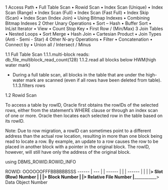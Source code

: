 
1 Access Path
•	Full Table Scan
•	Rowid Scan
•	Index Scan (Unique)
•	Index Scan (Range)
•	Index Scan (Full)
•	Index Scan (Fast Full)
•	Index Skip (Scan)
•	Index Scan (Index Join)
•	Using Bitmap Indexes
•	Combining Bitmap Indexes
2 Other Unary Operations
•	Sort – Hash
•	Buffer Sort 
•	InList Iterator
•	View
•	Count Stop Key
•	First Row / (Min/Max)
3 Join Tables
•	Nested Loops 
•	Sort Merge
•	Hash Join
•	Cartesian Product
•	Join Types (Anti - Semi - Star)
4 Other N-ary Operations
•	Filter
•	Concatenation
•	Connect by 
•	Union all / Intersect / Minus





1.1	Full Table Scan
1.1.1.multi-block reads: db_file_multiblock_read_count(128)
1.1.2.read all blocks below HWM(high water mark)
- During a full table scan, all blocks in the table that are under the high-water mark are scanned (even if all rows have been deleted from table). 
1.1.3.filters rows

1.2 Rowid Scan

To access a table by rowID, Oracle first obtains the rowIDs of the selected rows, either from the statement’s WHERE clause or through an index scan of one or more. Oracle then locates each selected row in the table based on its rowID. 

Note: Due to row migration, a rowID can sometimes point to a different address than the actual row location, resulting in more than one block being read to locate a row. By example, an update to a row causes the row to be placed in another block with a pointer in the original block. The rowID, however, will still have only the address of the original block.


using DBMS_ROWID.ROWID_INFO

ROWID:   OOOOOOFFFBBBBBBSSS
         ------
           |   ---
           |    | ------
           |    |   |   ------
           |    |   |     |____________> Slot (Row) Number
           |    |   |__________________> Block Number
           |    |______________________> Relative File Number
           |___________________________> Data Object Number











